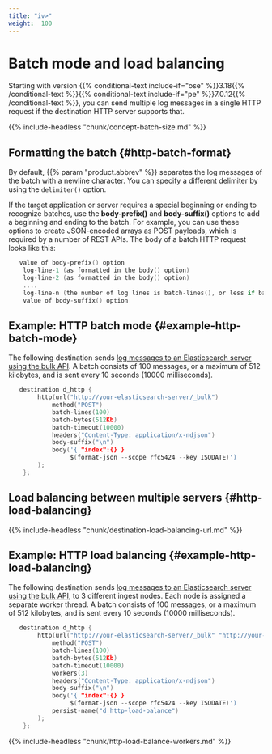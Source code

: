 ```yaml
---
title: "iv>"
weight:  100
---
```

<!-- DISCLAIMER: This file is based on the syslog-ng Open Source Edition documentation https://github.com/balabit/syslog-ng-ose-guides/commit/2f4a52ee61d1ea9ad27cb4f3168b95408fddfdf2 and is used under the terms of The syslog-ng Open Source Edition Documentation License. The file has been modified by Axoflow. -->

# Batch mode and load balancing

Starting with version {{% conditional-text include-if="ose" %}}3.18{{% /conditional-text %}}{{% conditional-text include-if="pe" %}}7.0.12{{% /conditional-text %}}, you can send multiple log messages in a single HTTP request if the destination HTTP server supports that.

{{% include-headless "chunk/concept-batch-size.md" %}}


## Formatting the batch {#http-batch-format}

By default, {{% param "product.abbrev" %}} separates the log messages of the batch with a newline character. You can specify a different delimiter by using the `delimiter()` option.

If the target application or server requires a special beginning or ending to recognize batches, use the **body-prefix()** and **body-suffix()** options to add a beginning and ending to the batch. For example, you can use these options to create JSON-encoded arrays as POST payloads, which is required by a number of REST APIs. The body of a batch HTTP request looks like this:

```c
   value of body-prefix() option
    log-line-1 (as formatted in the body() option)
    log-line-2 (as formatted in the body() option)
    ....
    log-line-n (the number of log lines is batch-lines(), or less if batch-timeout() has elapsed or the batch would be longer than batch-bytes())
    value of body-suffix() option

```


## Example: HTTP batch mode {#example-http-batch-mode}

The following destination sends [log messages to an Elasticsearch server using the bulk API](https://www.elastic.co/guide/en/elasticsearch/reference/current/docs-bulk.html). A batch consists of 100 messages, or a maximum of 512 kilobytes, and is sent every 10 seconds (10000 milliseconds).

```c
   destination d_http {
        http(url("http://your-elasticsearch-server/_bulk")
            method("POST")
            batch-lines(100)
            batch-bytes(512Kb)
            batch-timeout(10000)
            headers("Content-Type: application/x-ndjson")
            body-suffix("\n")
            body('{ "index":{} }
                 $(format-json --scope rfc5424 --key ISODATE)')
        );
    };

```




## Load balancing between multiple servers {#http-load-balancing}

{{% include-headless "chunk/destination-load-balancing-url.md" %}}


## Example: HTTP load balancing {#example-http-load-balancing}

The following destination sends [log messages to an Elasticsearch server using the bulk API](https://www.elastic.co/guide/en/elasticsearch/reference/current/docs-bulk.html), to 3 different ingest nodes. Each node is assigned a separate worker thread. A batch consists of 100 messages, or a maximum of 512 kilobytes, and is sent every 10 seconds (10000 milliseconds).

```c
   destination d_http {
        http(url("http://your-elasticsearch-server/_bulk" "http://your-second-ingest-node/_bulk" "http://your-third-ingest-node/_bulk")
            method("POST")
            batch-lines(100)
            batch-bytes(512Kb)
            batch-timeout(10000)
            workers(3)
            headers("Content-Type: application/x-ndjson")
            body-suffix("\n")
            body('{ "index":{} }
                 $(format-json --scope rfc5424 --key ISODATE)')
            persist-name("d_http-load-balance")
        );
    };

```

{{% include-headless "chunk/http-load-balance-workers.md" %}}



